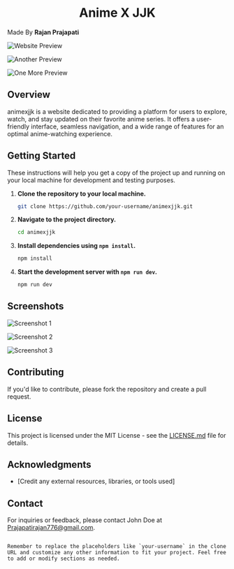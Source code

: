 
<center><h1>Anime X JJK</h1></center>
<p style="color:"red"">Made By <strong>Rajan Prajapati</strong></p>

![Website Preview](https://i.ibb.co/JtXLnSN/Screenshot-44.png)

![Another Preview](https://i.ibb.co/mF6QSpd/Screenshot-45.png)

![One More Preview](https://i.ibb.co/5LFNGpn/Screenshot-46.png)

## Overview

animexjjk is a website dedicated to providing a platform for users to explore, watch, and stay updated on their favorite anime series. It offers a user-friendly interface, seamless navigation, and a wide range of features for an optimal anime-watching experience.

## Getting Started

These instructions will help you get a copy of the project up and running on your local machine for development and testing purposes.

1. **Clone the repository to your local machine.**
   ```bash
   git clone https://github.com/your-username/animexjjk.git
   ```

2. **Navigate to the project directory.**
   ```bash
   cd animexjjk
   ```

3. **Install dependencies using `npm install`.**
   ```bash
   npm install
   ```

4. **Start the development server with `npm run dev`.**
   ```bash
   npm run dev
   ```

## Screenshots

![Screenshot 1](https://ibb.co/1QHVZ43/Screenshot-44.png)

![Screenshot 2](https://i.ibb.co/mF6QSpd/Screenshot-45.png)

![Screenshot 3](https://i.ibb.co/5LFNGpn/Screenshot-46.png)

## Contributing

If you'd like to contribute, please fork the repository and create a pull request.

## License

This project is licensed under the MIT License - see the [LICENSE.md](LICENSE.md) file for details.

## Acknowledgments

- [Credit any external resources, libraries, or tools used]

## Contact

For inquiries or feedback, please contact John Doe at Prajapatirajan776@gmail.com.
```

Remember to replace the placeholders like `your-username` in the clone URL and customize any other information to fit your project. Feel free to add or modify sections as needed.
